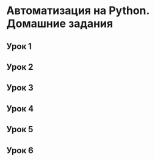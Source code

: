 # Автоматизация на Python. Домашние задания
## Урок 1
## Урок 2
## Урок 3
## Урок 4
## Урок 5
## Урок 6